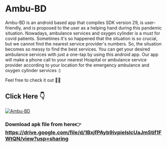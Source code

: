 # Ambu-BD
<P>Ambu-BD is an android based app that compiles SDK version 29, is user-friendly, and is proposed to the user as a helping hand during this pandemic situation. Nowadays, ambulance services and oxygen cylinder is a must for covid patients. Sometimes it's so happened that the situation is so crucial, but we cannot find the nearest service provider's numbers. So, the situation becomes so messy to find the best services. You can get your desired ambulance services with just a one-tap by using this android app. Our app will make a phone call to your nearest Hospital or ambulance service provider according to your location for the emergency ambulance and oxygen cylinder services :)

Feel free to check it out 🧑‍💻<P>

## Click Here 👇  

[![Ambu-BD](https://img.youtube.com/vi/tRufMMGLCqo/0.jpg)](https://www.youtube.com/watch?v=tRufMMGLCqo)

### Download apk file from here👉 https://drive.google.com/file/d/1BxjfPAyb9ivpieIslcUaJmStif1FWtQN/view?usp=sharing 

